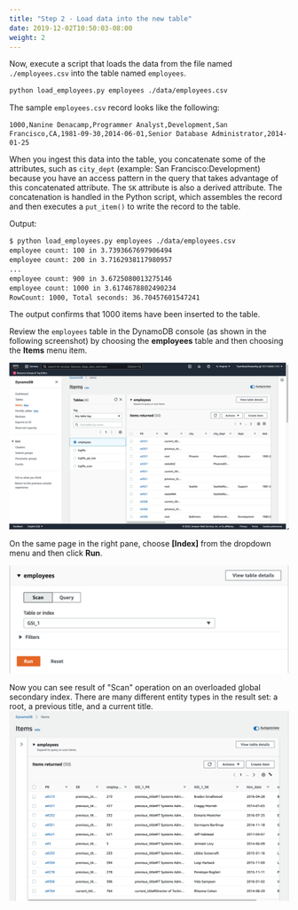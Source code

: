 ```yaml
---
title: "Step 2 - Load data into the new table"
date: 2019-12-02T10:50:03-08:00
weight: 2
---
```


Now, execute a script that loads the data from the file named `./employees.csv` into the table named `employees`.

```bash
python load_employees.py employees ./data/employees.csv
```

The sample `employees.csv` record looks like the following:

```csv
1000,Nanine Denacamp,Programmer Analyst,Development,San Francisco,CA,1981-09-30,2014-06-01,Senior Database Administrator,2014-01-25
```

When you ingest this data into the table, you concatenate some of the attributes, such as `city_dept` (example: San Francisco:Development) because you have an access pattern in the query that takes advantage of this concatenated attribute. The `SK` attribute is also a derived attribute. The concatenation is handled in the Python script, which assembles the record and then executes a `put_item()` to write the record to the table.

Output:

```txt
$ python load_employees.py employees ./data/employees.csv
employee count: 100 in 3.7393667697906494
employee count: 200 in 3.7162938117980957
...
employee count: 900 in 3.6725080013275146
employee count: 1000 in 3.6174678802490234
RowCount: 1000, Total seconds: 36.70457601547241
```

The output confirms that 1000 items have been inserted to the table.

Review the `employees` table in the DynamoDB console (as shown in the following screenshot) by choosing the **employees** table and then choosing the **Items** menu item.

![Employees table](/static/images/employeestablenew.png)

On the same page in the right pane, choose **[Index]** from the dropdown menu and then click **Run**.

![Searching the GSI](/static/images/awsconsolescan.png)

Now you can see result of "Scan" operation on an overloaded global secondary index. There are many different entity types in the result set: a root, a previous title, and a current title.
![Global Secondary Index](/static/images/employees-scan-GSI.png)
